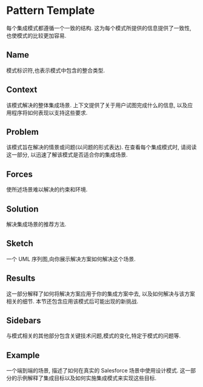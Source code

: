 # Pattern Template

每个集成模式都遵循一个一致的结构. 这为每个模式所提供的信息提供了一致性, 也使模式的比较更加容易.

## Name

模式标识符,也表示模式中包含的整合类型.

## Context

该模式解决的整体集成场景. 上下文提供了关于用户试图完成什么的信息, 以及应用程序将如何表现以支持这些要求.

## Problem

该模式旨在解决的情景或问题(以问题的形式表达). 在查看每个集成模式时, 请阅读这一部分, 以迅速了解该模式是否适合你的集成场景.

## Forces

使所述场景难以解决的约束和环境.

## Solution

解决集成场景的推荐方法.

## Sketch

一个 UML 序列图,向你展示解决方案如何解决这个场景.

## Results

这一部分解释了如何将解决方案应用于你的集成方案中去, 以及如何解决与该方案相关的细节. 本节还包含应用该模式后可能出现的新挑战.

## Sidebars

与模式相关的其他部分包含关键技术问题,模式的变化,特定于模式的问题等.

## Example

一个端到端的场景, 描述了如何在真实的 Salesforce 场景中使用设计模式. 这一部分的示例解释了集成目标以及如何实施集成模式来实现这些目标.